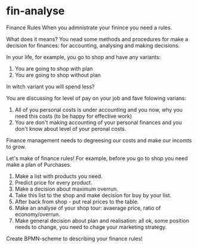 # fin-analyse
Finance Rules
When you admnistrate your finince you need a rules.

What does it means?
You nead some methods and procedures for make a decision for finances:
for accounting, analysing and making decisions.

In your life, for example, you go to shop and have any variants:
1. You are going to shop with plan
2. You are going to shop without plan

In witch variant you will spend less?

You are discussing for level of pay on your job and fave folowing varians:
1. All of you personal costs is under accounting and you now, why you need this costs (to be happy for effective work)
2. You are don't making accounting of your personal finances and you don't know about level of your peronal costs.

Finance management needs to degreesing our costs and make our incomts to grow.

Let's make of finance rules!
For example, before you go to shop you need make a plan of Purchases.
1. Make a list with products you need.
2. Predict price for every product.
3. Make a decision about maximum overrun. 
4. Take this list to the shop and make decision for buy by your list.
5. After back from shop - put real prices to the table.
6. Make an analyse of your shop tour: avaerage price, ratio of economy/overrun.
7. Make general decision about plan and realisation: all ok, some position needs to change, you need to chage your marketing strategy.

Create BPMN-scheme to describing your finance rules!